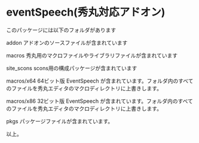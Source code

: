 # eventSpeech(秀丸対応アドオン)

このパッケージには以下のフォルダがあります

addon
アドオンのソースファイルが含まれています

macros
秀丸用のマクロファイルやライブラリファイルが含まれています

site_scons
scons用の構成パッケージが含まれています

macros/x64
64ビット版 EventSpeech が含まれています。フォルダ内のすべてのファイルを秀丸エディタのマクロディレクトリに上書きします。

macros/x86
32ビット版 EventSpeech が含まれています。フォルダ内のすべてのファイルを秀丸エディタのマクロディレクトリに上書きします。

pkgs
パッケージファイルが含まれています。

以上。
